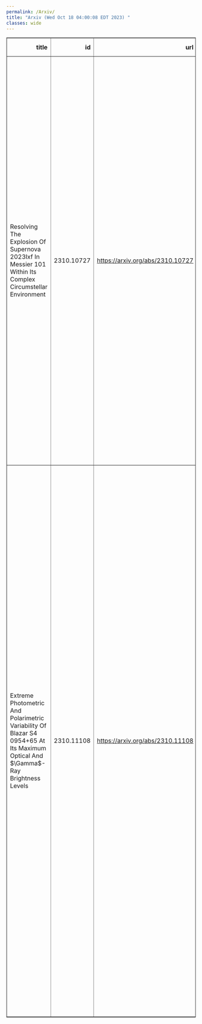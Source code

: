 ```yaml
---
permalink: /Arxiv/
title: "Arxiv (Wed Oct 18 04:00:08 EDT 2023) "
classes: wide
---
```

<table border="1" class="dataframe">
  <thead>
    <tr style="text-align: right;">
      <th>title</th>
      <th>id</th>
      <th>url</th>
      <th>authors</th>
      <th>Local Authors</th>
    </tr>
  </thead>
  <tbody>
    <tr>
      <td>Resolving The Explosion Of Supernova 2023Ixf In Messier 101 Within Its   Complex Circumstellar Environment</td>
      <td>2310.10727</td>
      <td><a href="https://arxiv.org/abs/2310.10727" target="_blank">https://arxiv.org/abs/2310.10727</a></td>
      <td>E. A. Zimmerman, I. Irani, P. Chen, A. Gal-Yam, S. Schulze, D. A. Perley, J. Sollerman, A. V. Filippenko, T. Shenar, O. Yaron, S. Shahaf, R. J. Bruch, E. O. Ofek, A. De Cia, T. G. Brink, Y. Yang, S. S. Vasylyev, S. Ben Ami, M. Aubert, A. Badash, J. S. Bloom, P. J. Brown, K. De, G. Dimitriadis, C. Fransson, C. Fremling, K. Hinds, A. Horesh, J. P. Johansson, M. M. Kasliwal, S. R. Kulkarni, D. Kushnir, C. Martin, M. Matuzewski, R. C. Mcgurk, A. A. Miller, J. Morag, J. D. Neil, P. E. Nugent, R. S. Post, N. Z. Prusinski, Y. Qin, A. Raichoor, R. Riddle, M. Rowe, B. Rusholme, I. Sfaradi, K. M. Sjoberg, M. Soumagnac, R. D. Stein, N. L. Strotjohann, J. H. Terwel, T. Wasserman, J. Wise, A. Wold, L. Yan, K. Zhang</td>
      <td>Andrew Miller</td>
    </tr>
    <tr>
      <td>Extreme Photometric And Polarimetric Variability Of Blazar S4 0954+65 At   Its Maximum Optical And $\Gamma$-Ray Brightness Levels</td>
      <td>2310.11108</td>
      <td><a href="https://arxiv.org/abs/2310.11108" target="_blank">https://arxiv.org/abs/2310.11108</a></td>
      <td>C. M. Raiteri, M. Villata, M. I. Carnerero, S. S. Savchenko, S. O. Kurtanidze, V. V. Vlasyuk, A. Marchini, K. Matsumoto, C. Lorey, M. D. Joner, K. Gazeas, D. Carosati, D. O. Mirzaqulov, J. A. Acosta Pulido, I. Agudo, R. Bachev, E. Benítez, G. A. Borman, P. Calcidese, W. P. Chen, G. Damljanovic, S. A. Ehgamberdiev, D. Elsässer, M. Feige, A. Frasca, H. Gaur, T. S. Grishina, A. C. Gupta, D. Hiriart, M. Holland, B. Horst, S. Ibryamov, R. Z. Ivanidze, J. Jensen, V. Jithesh, M. D. Jovanovic, S. Kiehlmann, G. N. Kimeridze, S. Kishore, E. N. Kopatskaya, O. M. Kurtanidze, E. G. Larionova, H. C. Lin, K. Mannheim, C. Marinelli, J. Moreira Reyes, D. A. Morozova, M. G. Nikolashvili, D. Reinhart, F. D. Romanov, E. Semkov, J. Seufert, E. V. Shishkina, L. A. Sigua, R. Skalidis, O. I. Spiridonova, M. Stojanovic, A. Strigachev, Y. V. Troitskaya, I. S. Troitskiy, A. Tsai, A. A. Vasilyev, O. Vince, K. Vrontaki, K. Wani, D. Watts, A. V. Zhovtan</td>
      <td>Anjali Gupta</td>
    </tr>
  </tbody>
</table>